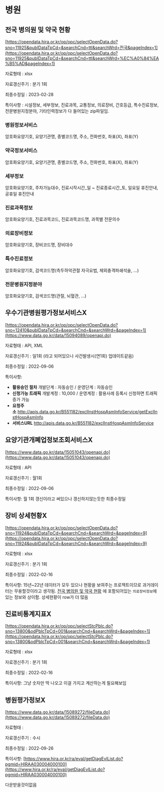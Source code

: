 # 병원

## 전국 병의원 및 약국 현황

[https://opendata.hira.or.kr/op/opc/selectOpenData.do?sno=11925&publDataTpCd=&searchCnd=ttl&searchWrd=전국&pageIndex=1](https://opendata.hira.or.kr/op/opc/selectOpenData.do?sno=11925&publDataTpCd=&searchCnd=ttl&searchWrd=%EC%A0%84%EA%B5%AD&pageIndex=1)

자료형태 : xlsx

자료갱신주기 : 분기 1회 

최종수정일 : 2023-02-28

특이사항 : 시설정보, 세부정보, 진료과목, 교통정보, 의료장비, 간호등급, 특수진료정보, 전문병원지정분야, 기타인력정보가 다 들어있는 zip파일임.

### 병원정보서비스

암호화요양기호, 요양기관명, 종별코드명, 주소, 전화번호, 좌표(X), 좌표(Y)

### 약국정보서비스

암호화요양기호, 요양기관명, 종별코드명, 주소, 전화번호, 좌표(X), 좌표(Y)

### 세부정보

암호화요양기호, 주차가능대수, 진료시작시간_일 ~ 진료종료시간_토, 일요일 휴진안내, 공휴일 휴진안내

### 진료과목정보

암호화요양기호, 진료과목코드, 진료과목코드명, 과목별 전문의수

### 의료장비정보

암호화요양기호, 장비코드명, 장비대수

### 특수진료정보

암호화요양기호, 검색코드명(측두하악관절 자극요법, 체외충격파쇄석술, …)

### 전문병원지정분야

암호화요양기호, 검색코드명(관절, 뇌혈관, …)

## 우수기관병원평가정보서비스X

[https://opendata.hira.or.kr/op/opc/selectOpenData.do?sno=12410&publDataTpCd=&searchCnd=&searchWrd=&pageIndex=1](https://www.data.go.kr/data/15094089/openapi.do)

자료형태 : API, XML

자료갱신주기 : 일1회 (라고 되어있으나 사건발생시(연1회) 업데이트같음)

최종수정일 : 2022-09-06

특이사항: 

- **활용승인 절차** 개발단계 : 자동승인 / 운영단계 : 자동승인
- **신청가능 트래픽** 개발계정 : 10,000 / 운영계정 : 활용사례 등록시 신청하면 트래픽 증가 가능
- **요청주소** http://apis.data.go.kr/B551182/exclInstHospAsmInfoService/getExclInstHospAsmInfo
- **서비스URL** http://apis.data.go.kr/B551182/exclInstHospAsmInfoService

## 요양기관개폐업정보조회서비스X

[https://www.data.go.kr/data/15051043/openapi.do](https://www.data.go.kr/data/15051043/openapi.do)

자료형태 : API

자료갱신주기 : 월1회

최종수정일 : 2022-09-06

특이사항: 월 1회 갱신이라고 써있으나 갱신하지않는듯한 최종수정일

## 장비 상세현황X

[https://opendata.hira.or.kr/op/opc/selectOpenData.do?sno=11924&publDataTpCd=&searchCnd=&searchWrd=&pageIndex=9](https://opendata.hira.or.kr/op/opc/selectOpenData.do?sno=11924&publDataTpCd=&searchCnd=&searchWrd=&pageIndex=9)

자료형태 : xlsx

자료갱신주기 : 분기 1회

최종수정일 : 2022-02-16

특이사항: 15년~22년 데이터가 모두 있으나 현황을 보여주는 프로젝트이므로 과거데이터는 무용할것이라고 생각됨. [전국 병의원 및 약국 현황](https://www.notion.so/78d1c6ddcfc448e09309f23222a22af4) 에 포함되어있는 `의료장비정보`에 있는 정보와 상이함. 상세현황이 row가 더 많음

## 진료비통계지표X

[https://opendata.hira.or.kr/op/opc/selectStcPblc.do?sno=13800&odPblcTpCd=001&searchCnd=&searchWrd=&pageIndex=1](https://opendata.hira.or.kr/op/opc/selectStcPblc.do?sno=13800&odPblcTpCd=001&searchCnd=&searchWrd=&pageIndex=1)

자료형태 : xlsx

자료갱신주기 : 분기 1회

최종수정일 : 2022-02-16

특이사항: 그냥 숫자만 딱 나오고 이걸 가지고 계산하는게 필요해보임 

## 병원평가정보X

[https://www.data.go.kr/data/15089272/fileData.do](https://www.data.go.kr/data/15089272/fileData.do)

자료형태 : 

자료갱신주기 : 수시

최종수정일 : 2022-09-26

특이사항: [https://www.hira.or.kr/ra/eval/getDiagEvlList.do?pgmid=HIRAA030004000100](https://www.hira.or.kr/ra/eval/getDiagEvlList.do?pgmid=HIRAA030004000100)

다운받을것이없음